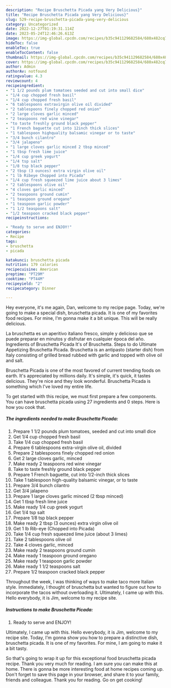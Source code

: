 ```yaml
---
description: "Recipe Bruschetta Picada yang Very Delicious}"
title: "Recipe Bruschetta Picada yang Very Delicious}"
slug: 529-recipe-bruschetta-picada-yang-very-delicious
category: Uncategorized
date: 2022-12-27T01:19:31.114Z
date: 2023-05-24T12:46:26.613Z
image: https://img-global.cpcdn.com/recipes/b35c941129682584/680x482cq70/bruschetta-picada-recipe-main-photo.jpg
hideToc: false
enableToc: true
enableTocContent: false
thumbnail: https://img-global.cpcdn.com/recipes/b35c941129682584/680x482cq70/bruschetta-picada-recipe-main-photo.jpg
cover: https://img-global.cpcdn.com/recipes/b35c941129682584/680x482cq70/bruschetta-picada-recipe-main-photo.jpg
author: Admin
authorAv: notfound
ratingvalue: 4.3
reviewcount: 4
recipeingredient:
- "1 1/2 pounds plum tomatoes seeded and cut into small dice"
- "1/4 cup chopped fresh basil"
- "1/4 cup chopped fresh basil"
- "6 tablespoons extravirgin olive oil divided"
- "2 tablespoons finely chopped red onion"
- "2 large cloves garlic minced"
- "2 teaspoons red wine vinegar"
- "to taste freshly ground black pepper"
- "1 French baguette cut into 12inch thick slices"
- "1 tablespoon highquality balsamic vinegar or to taste"
- "3/4 bunch cilantro"
- "3/4 jalapeno"
- "1 large cloves garlic minced 2 tbsp minced"
- "1 tbsp fresh lime juice"
- "1/4 cup greek yogurt"
- "1/4 tsp salt"
- "1/8 tsp black pepper"
- "2 tbsp (3 ounces) extra virgin olive oil"
- "1 lb Ribeye Chopped into Picada"
- "1/4 cup fresh squeezed lime juice about 3 limes"
- "2 tablespoons olive oil"
- "4 cloves garlic minced"
- "2 teaspoons ground cumin"
- "1 teaspoon ground oregano"
- "1 teaspoon garlic powder"
- "1 1/2 teaspoons salt"
- "1/2 teaspoon cracked black pepper"
recipeinstructions:

- "Ready to serve and ENJOY!"
categories:
- Recipe
tags:
- bruschetta
- picada

katakunci: bruschetta picada 
nutrition: 179 calories
recipecuisine: American
preptime: "PT29M"
cooktime: "PT44M"
recipeyield: "2"
recipecategory: Dinner

---
```



Hey everyone, it's me again, Dan, welcome to my recipe page. Today, we're going to make a special dish, bruschetta picada. It is one of my favorites food recipes. For mine, I'm gonna make it a bit unique. This will be really delicious.

La bruschetta es un aperitivo italiano fresco, simple y delicioso que se puede preparar en minutos y disfrutar en cualquier época del año. Ingredients of Bruschetta Picada It&#39;s of Bruschetta. Steps to do Ultimate Appetizing Bruschetta Picada. Bruschetta is an antipasto (starter dish) from Italy consisting of grilled bread rubbed with garlic and topped with olive oil and salt.

Bruschetta Picada is one of the most favored of current trending foods on earth. It's appreciated by millions daily. It's simple, it's quick, it tastes delicious. They're nice and they look wonderful. Bruschetta Picada is something which I've loved my entire life.


To get started with this recipe, we must first prepare a few components. You can have bruschetta picada using 27 ingredients and 0 steps. Here is how you cook that.

<!--inarticleads1-->

##### The ingredients needed to make Bruschetta Picada:

1. Prepare 1 1/2 pounds plum tomatoes, seeded and cut into small dice
1. Get 1/4 cup chopped fresh basil
1. Take 1/4 cup chopped fresh basil
1. Prepare 6 tablespoons extra-virgin olive oil, divided
1. Prepare 2 tablespoons finely chopped red onion
1. Get 2 large cloves garlic, minced
1. Make ready 2 teaspoons red wine vinegar
1. Take to taste freshly ground black pepper
1. Prepare 1 French baguette, cut into 1/2-inch thick slices
1. Take 1 tablespoon high-quality balsamic vinegar, or to taste
1. Prepare 3/4 bunch cilantro
1. Get 3/4 jalapeno
1. Prepare 1 large cloves garlic minced (2 tbsp minced)
1. Get 1 tbsp fresh lime juice
1. Make ready 1/4 cup greek yogurt
1. Get 1/4 tsp salt
1. Prepare 1/8 tsp black pepper
1. Make ready 2 tbsp (3 ounces) extra virgin olive oil
1. Get 1 lb Rib-eye (Chopped into Picada)
1. Take 1/4 cup fresh squeezed lime juice (about 3 limes)
1. Take 2 tablespoons olive oil
1. Take 4 cloves garlic, minced
1. Make ready 2 teaspoons ground cumin
1. Make ready 1 teaspoon ground oregano
1. Make ready 1 teaspoon garlic powder
1. Make ready 1 1/2 teaspoons salt
1. Prepare 1/2 teaspoon cracked black pepper


Throughout the week, I was thinking of ways to make taco more Italian style. Immediately, I thought of bruschetta but wanted to figure out how to incorporate the tacos without overloading it. Ultimately, I came up with this. Hello everybody, it is Jim, welcome to my recipe site. 

<!--inarticleads2-->

##### Instructions to make Bruschetta Picada:


1. Ready to serve and ENJOY!

Ultimately, I came up with this. Hello everybody, it is Jim, welcome to my recipe site. Today, I&#39;m gonna show you how to prepare a distinctive dish, bruschetta picada. It is one of my favorites. For mine, I am going to make it a bit tasty. 

So that's going to wrap it up for this exceptional food bruschetta picada recipe. Thank you very much for reading. I am sure you can make this at home. There is gonna be more interesting food at home recipes coming up. Don't forget to save this page in your browser, and share it to your family, friends and colleague. Thank you for reading. Go on get cooking!
